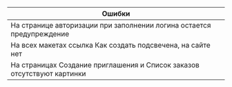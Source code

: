 | Ошибки | 
| ----------- | 
| На странице авторизации при заполнении логина остается предупреждение | 
| На всех макетах ссылка Как создать подсвечена, на сайте нет | ----------- | 
| На страницах Создание приглашения и Список заказов отсутствуют картинки |
